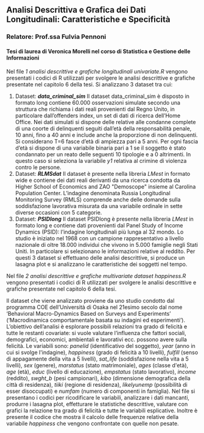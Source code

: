 ## Analisi Descrittiva e Grafica dei Dati Longitudinali: Caratteristiche e Specificità
### Relatore: Prof.ssa Fulvia Pennoni
#### Tesi di laurea di Veronica Morelli nel corso di Statistica e Gestione delle Informazioni

Nel file *1 analisi descrittive e grafiche longitudinali univariate.R* vengono presentati i codici di R utilizzati per svolgere le analisi descrittive e grafiche presentate nel capitolo 6 della tesi. Si analizzano 3 dataset tra cui:
1. Dataset: ***data_criminal_sim***
Il dataset data_criminal_sim è disposto in formato long contiene 60.000 osservazioni simulate secondo una struttura che richiama i dati reali provenienti dal Regno 
Unito, in particolare dall’offenders index, un set di dati di ricerca dell’Home Office. Nei dati simulati si dispone delle relative alle condanne complete di una coorte di delinquenti seguiti dall’età della responsabilità penale, 10 anni, fino a 40 anni e include anche la proporzione di non 
delinquenti. Si considerano T=6 fasce d’età di ampiezza pari a 5 anni. Per ogni fascia d’età si dispone di una variabile binaria pari a 1 se il soggetto è stato condannato per un reato delle seguenti 10 tipologie e a 0 altrimenti. In questo caso si seleziona la variabile *y1* relativa al crimine di violenza contro le persone.
2. Dataset: ***RLMSdat***
Il dataset è presente nella libreria *LMest* in formato wide e contiene dei dati reali derivanti da una ricerca condotta da Higher School of Economics and ZAO "Demoscope" insieme al Carolina Population Center. L’indagine denominata Russia Longitudinal Monitoring Survey (RMLS) comprende anche delle domande sulla soddisfazione lavorativa 
misurata da una variabile ordinale in sette diverse occasioni con 5 categorie.
3. Dataset: ***PSIDlong***
Il dataset PSIDlong è presente nella libreria *LMest* in formato long e contiene dati provenienti dal Panel Study of Income Dynamics (PSID): l’indagine longitudinali più lunga al 32 mondo.  Lo studio è iniziato nel 1968 con un campione rappresentativo a livello nazionale di oltre 18.000 individui che vivono in 5.000 famiglie negli Stati Uniti. In particolare si selezionano le informazioni relative al reddito. 
Per questi 3 dataset si effettuano delle analisi descrittive, si produce un lasagna plot e si analizzano le caratteristiche dei soggetti nel tempo.

Nel file *2 analisi descrittive e grafiche multivariate dataset happiness.R* vengono presentati i codici di R utilizzati per svolgere le analisi descrittive e grafiche presentate nel capitolo 6 della tesi. 

Il dataset che viene analizzato proviene da uno studio condotto dal programma COE dell’Università di Osaka nel 21esimo secolo dal nome ‘Behavioral Macro-Dynamics Based 
on Surveys and Experiments’ (‘Macrodinamica comportamentale basata su indagini ed esperimenti’).
L’obiettivo dell’analisi è esplorare possibili relazioni tra grado di felicità e tutte le restanti covariate: si vuole valutare l’influenza che fattori sociali, demografici, economici, ambientali e lavorativi ecc. possono avere sulla felicità. 
Le variabili sono: 
*panelid* (identificativo del soggetto), *year* (anno in cui si svolge l'indagine), *happiness* (grado di felicità a 10 livelli), *fulfill* (senso di appagamente della vita a 5 livelli), *sat_life* (soddisfazione nella vita a 5 livelli), *sex* (genere), *marstatus* (stato matrimoniale), *ages* (classe d'età), *age* (età), *educ* (livello di educazione), *empstatus* (stato lavorativo), *income* (reddito), *swght_b* (pesi campionari), *kibo* (dimensione demografica della città di residenza), *tiiki* (regione di residenza), *likelyunemp* (possibilità di esser disoccupati) e *numfam* (numero di componenti in famiglia).
Nel file si presentano i codici per ricodificare le variabili, analizzare i dati mancanti, produrre i lasagna plot, effetturare le statistiche descrittive, valutare con grafici la relazione tra grado di felicità e tutte le variabili esplicative. Inoltre è presente il codice che mostra il calcolo delle frequenze relative della variabile *happiness* che vengono confrontate con quelle non pesate. 
